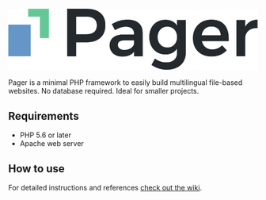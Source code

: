 ![Pager](https://raw.githubusercontent.com/marceickhoff/Pager/master/pager-logo.svg)

Pager is a minimal PHP framework to easily build multilingual file-based websites. No database required. Ideal for smaller projects.

## Requirements

* PHP 5.6 or later
* Apache web server

## How to use

For detailed instructions and references [check out the wiki](https://github.com/marceickhoff/Pager/wiki).